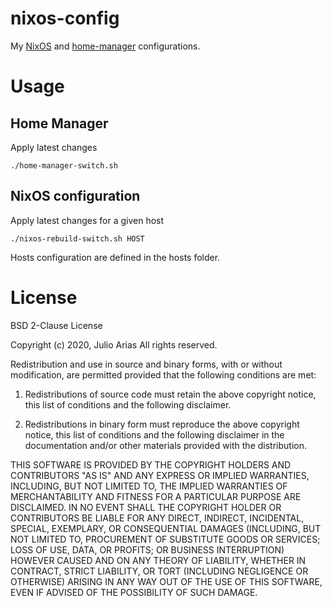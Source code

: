 # nixos-config

My [NixOS](https://nixos.org) and [home-manager](https://github.com/nix-community/home-manager) configurations.

# Usage

## Home Manager

Apply latest changes

```
./home-manager-switch.sh
```

## NixOS configuration

Apply latest changes for a given host

```
./nixos-rebuild-switch.sh HOST
```

Hosts configuration are defined in the hosts folder.

# License

BSD 2-Clause License

Copyright (c) 2020, Julio Arias
All rights reserved.

Redistribution and use in source and binary forms, with or without
modification, are permitted provided that the following conditions are met:

1. Redistributions of source code must retain the above copyright notice, this
   list of conditions and the following disclaimer.

2. Redistributions in binary form must reproduce the above copyright notice,
   this list of conditions and the following disclaimer in the documentation
   and/or other materials provided with the distribution.

THIS SOFTWARE IS PROVIDED BY THE COPYRIGHT HOLDERS AND CONTRIBUTORS "AS IS"
AND ANY EXPRESS OR IMPLIED WARRANTIES, INCLUDING, BUT NOT LIMITED TO, THE
IMPLIED WARRANTIES OF MERCHANTABILITY AND FITNESS FOR A PARTICULAR PURPOSE ARE
DISCLAIMED. IN NO EVENT SHALL THE COPYRIGHT HOLDER OR CONTRIBUTORS BE LIABLE
FOR ANY DIRECT, INDIRECT, INCIDENTAL, SPECIAL, EXEMPLARY, OR CONSEQUENTIAL
DAMAGES (INCLUDING, BUT NOT LIMITED TO, PROCUREMENT OF SUBSTITUTE GOODS OR
SERVICES; LOSS OF USE, DATA, OR PROFITS; OR BUSINESS INTERRUPTION) HOWEVER
CAUSED AND ON ANY THEORY OF LIABILITY, WHETHER IN CONTRACT, STRICT LIABILITY,
OR TORT (INCLUDING NEGLIGENCE OR OTHERWISE) ARISING IN ANY WAY OUT OF THE USE
OF THIS SOFTWARE, EVEN IF ADVISED OF THE POSSIBILITY OF SUCH DAMAGE.

